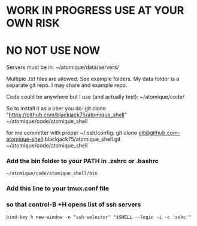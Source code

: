 # WORK IN PROGRESS USE AT YOUR OWN RISK
# NO NOT USE NOW

Servers must be in: 
    ~/atomique/data/servers/

Multiple .txt files are allowed. See example folders.
My data folder is a separate git repo. I may share and example repo.

Code could be anywhere but I use (and actually test):
    ~/atomique/code/

So to install it as a user you do: 
    git clone "https://github.com/blackjack75/atomique_shell" ~/atomique/code/atomique_shell 

for me committer with proper ~/.ssh/config:
    git clone git@github.com-atomique-shell:blackjack75/atomique_shell.git ~/atomique/code/atomique_shell 

### Add the bin folder to your PATH in .zshrc or .bashrc
    ~/atomique/code/atomique_shell/bin

### Add this line to your tmux.conf file
### so that control-B +H opens list of ssh servers
    bind-key h new-window -n "ssh-selector" "$SHELL --login -i -c 'sshc'"
